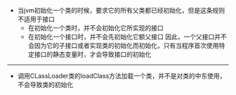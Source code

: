 * 当jvm初始化一个类的时候，要求它的所有父类都已经初始化，但是这条规则不适用于接口
    * 在初始化一个类时，并不会初始化它所实现的接口
    * 在初始化一个接口时，并不会先初始化它额父接口
因此，一个父接口并不会因为它的子接口或者实现类的初始化而初始化，只有当程序首次使用特定接口的静态变量时，才会导致接口的初始化
------
* 调用CLassLoader类的loadClass方法加载一个类，并不是对类的中东使用，不会导致类的初始化
